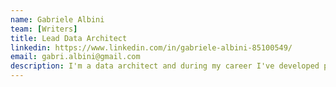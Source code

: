 ```yaml
---
name: Gabriele Albini
team: [Writers]
title: Lead Data Architect  
linkedin: https://www.linkedin.com/in/gabriele-albini-85100549/
email: gabri.albini@gmail.com
description: I'm a data architect and during my career I've developed passion for machine learning and data visualization helping companies to use data to produce value or drive strategies. Outside working hours, I love learning new things and enjoy playing the guitar. 
---
```

